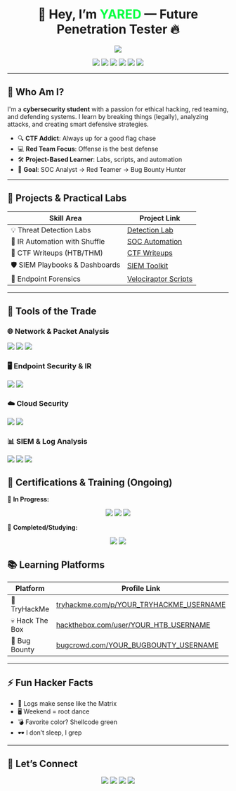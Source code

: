 <h1 align="center">👋 Hey, I’m <span style="color:#00FF41;">YARED</span> — Future Penetration Tester 🔥</h1>

<p align="center">
  <img src="https://readme-typing-svg.herokuapp.com?font=Fira+Code&size=22&duration=3000&pause=500&color=00FF41&center=true&width=500&lines=Cybersecurity+Student;CTF+Player+%7C+Red+Teamer+in+Training;Ethical+Hacker+%7C+SOC+Analyst;Always+learning+%F0%9F%92%AA%F0%9F%9A%80" />
</p>

<p align="center">
  <a href="mailto:your.email@example.com"><img src="https://img.shields.io/badge/-Email-D14836?style=for-the-badge&logo=gmail&logoColor=white" /></a>
  <a href="https://linkedin.com/in/YOUR_LINKEDIN_USERNAME"><img src="https://img.shields.io/badge/-LinkedIn-0072b1?style=for-the-badge&logo=linkedin&logoColor=white" /></a>
  <a href="https://tryhackme.com/p/YOUR_TRYHACKME_USERNAME"><img src="https://img.shields.io/badge/-TryHackMe-EF1A1A?style=for-the-badge&logo=tryhackme&logoColor=white" /></a>
  <a href="https://www.hackthebox.com/user/YOUR_HTB_USERNAME"><img src="https://img.shields.io/badge/-HackTheBox-9FEF00?style=for-the-badge&logo=hackthebox&logoColor=black" /></a>
  <a href="https://bugcrowd.com/YOUR_BUGBOUNTY_USERNAME"><img src="https://img.shields.io/badge/-Bugcrowd-FF6600?style=for-the-badge&logo=bugcrowd&logoColor=white" /></a>
  <a href="https://github.com/YOUR_PROFILE"><img src="https://img.shields.io/badge/-GitHub-181717?style=for-the-badge&logo=github&logoColor=white" /></a>
</p>

---

## 🧠 Who Am I?
I'm a **cybersecurity student** with a passion for ethical hacking, red teaming, and defending systems. I learn by breaking things (legally), analyzing attacks, and creating smart defensive strategies.

- 🔍 **CTF Addict**: Always up for a good flag chase  
- 💻 **Red Team Focus**: Offense is the best defense  
- 🛠️ **Project-Based Learner**: Labs, scripts, and automation  
- 🚀 **Goal**: SOC Analyst → Red Teamer → Bug Bounty Hunter

---

## 🚀 Projects & Practical Labs

| Skill Area                          | Project Link                                                   |
|------------------------------------|----------------------------------------------------------------|
| 💡 Threat Detection Labs           | [Detection Lab](https://github.com/Yaredo48/Detection-Lab/edit/main/)        |
| 🤖 IR Automation with Shuffle      | [SOC Automation](https://github.com/YOUR_PROFILE/SOC-Automation) |
| 🔐 CTF Writeups (HTB/THM)          | [CTF Writeups](https://github.com/YOUR_PROFILE/CTF-Writeups)   |
| 🛡️ SIEM Playbooks & Dashboards    | [SIEM Toolkit](https://github.com/YOUR_PROFILE/SIEM-Playbooks) |
| 🔬 Endpoint Forensics              | [Velociraptor Scripts](https://github.com/YOUR_PROFILE/IR-Kit) |

---

## 🧰 Tools of the Trade

### 🌐 Network & Packet Analysis
<img src="https://img.shields.io/badge/-Wireshark-1679A7?style=for-the-badge&logo=wireshark&logoColor=white" />
<img src="https://img.shields.io/badge/-Suricata-EF3B2D?style=for-the-badge&logo=suricata&logoColor=white" />
<img src="https://img.shields.io/badge/-Zeek-FF7733?style=for-the-badge&logo=zeek&logoColor=white" />

### 🖥️ Endpoint Security & IR
<img src="https://img.shields.io/badge/-Velociraptor-4B275F?style=for-the-badge&logo=Velociraptor&logoColor=white" />
<img src="https://img.shields.io/badge/-Microsoft_Defender_for_Endpoint-00A4EF?style=for-the-badge&logo=microsoft&logoColor=white" />

### ☁️ Cloud Security
<img src="https://img.shields.io/badge/-AWS-FF9900?style=for-the-badge&logo=amazonaws&logoColor=white" />
<img src="https://img.shields.io/badge/-Google_Cloud-4285F4?style=for-the-badge&logo=googlecloud&logoColor=white" />

### 📊 SIEM & Log Analysis
<img src="https://img.shields.io/badge/-Microsoft_Sentinel-0078D4?style=for-the-badge&logo=microsoft&logoColor=white" />
<img src="https://img.shields.io/badge/-Splunk-000000?style=for-the-badge&logo=splunk&logoColor=white" />
<img src="https://img.shields.io/badge/-Elastic_Search-005571?style=for-the-badge&logo=elastic&logoColor=white" />


## 📜 Certifications & Training (Ongoing)

🎯 **In Progress:**  
<p align="center">
  <img src="https://img.shields.io/badge/-CISSP%20(Training)-003366?style=for-the-badge&logo=ISC2&logoColor=white" />
  <img src="https://img.shields.io/badge/-CDSA%20(Student)-006400?style=for-the-badge&logoColor=white" />
  <img src="https://img.shields.io/badge/-CCD%20(Student)-000080?style=for-the-badge&logoColor=white" />
</p>

📘 **Completed/Studying:**  
<p align="center">
  <img src="https://img.shields.io/badge/-CompTIA%20Network%2B-007ACC?style=for-the-badge&logo=CompTIA&logoColor=white" />
  <img src="https://img.shields.io/badge/-CompTIA%20A%2B-4D4D4D?style=for-the-badge&logo=CompTIA&logoColor=white" />
</p>






## 📚 Learning Platforms

| Platform     | Profile Link |
|--------------|--------------|
| 🏁 TryHackMe  | [tryhackme.com/p/YOUR_TRYHACKME_USERNAME](https://tryhackme.com/p/YOUR_TRYHACKME_USERNAME) |
| 💀 Hack The Box | [hackthebox.com/user/YOUR_HTB_USERNAME](https://www.hackthebox.com/user/YOUR_HTB_USERNAME) |
| 🐞 Bug Bounty | [bugcrowd.com/YOUR_BUGBOUNTY_USERNAME](https://bugcrowd.com/YOUR_BUGBOUNTY_USERNAME) |

---

## ⚡ Fun Hacker Facts

- 🧠 Logs make sense like the Matrix  
- 🖥️ Weekend = root dance  
- 💣 Favorite color? Shellcode green  
- 🕶️ I don’t sleep, I grep

---

## 🤝 Let’s Connect

<p align="center">
  <a href="mailto:your.email@example.com"><img src="https://img.shields.io/badge/-Email-D14836?style=for-the-badge&logo=gmail&logoColor=white" /></a>
  <a href="https://linkedin.com/in/YOUR_LINKEDIN_USERNAME"><img src="https://img.shields.io/badge/-LinkedIn-0072b1?style=for-the-badge&logo=linkedin&logoColor=white" /></a>
  <a href="https://t.me/YOUR_TELEGRAM_USERNAME"><img src="https://img.shields.io/badge/-Telegram-26A5E4?style=for-the-badge&logo=telegram&logoColor=white" /></a>
  <a href="https://twitter.com/YOUR_TWITTER_HANDLE"><img src="https://img.shields.io/badge/-Twitter-1DA1F2?style=for-the-badge&logo=twitter&logoColor=white" /></a>
</p>
